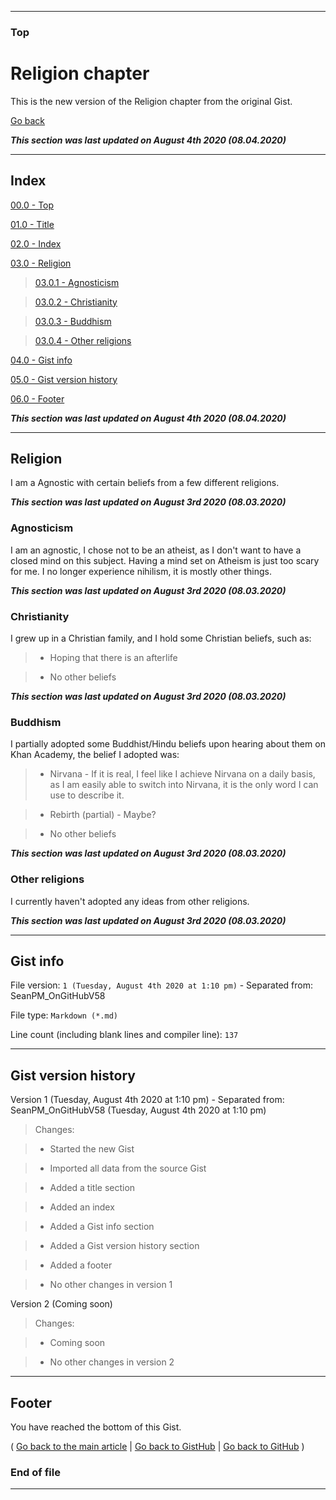
***

### Top

# Religion chapter

This is the new version of the Religion chapter from the original Gist.

[Go back](https://gist.github.com/seanpm2001/7e40a0e13c066a57577d8200b1afc6a3#Religion)

***This section was last updated on August 4th 2020 (08.04.2020)***

***

## Index

[00.0 - Top](#Top)

[01.0 - Title](#Religion-chapter)

[02.0 - Index](#Index)

[03.0 - Religion](#Religion)

> [03.0.1 - Agnosticism](#Agnosticism)

> [03.0.2 - Christianity](#Christianity)

> [03.0.3 - Buddhism](#Buddhism)

> [03.0.4 - Other religions](#Other-religions)

[04.0 - Gist info](#Gist-info)

[05.0 - Gist version history](#Gist-version-history)

[06.0 - Footer](#Footer)

***This section was last updated on August 4th 2020 (08.04.2020)***

***

## Religion

I am a Agnostic with certain beliefs from a few different religions.

***This section was last updated on August 3rd 2020 (08.03.2020)***

### Agnosticism

I am an agnostic, I chose not to be an atheist, as I don't want to have a closed mind on this subject. Having a mind set on Atheism is just too scary for me. I no longer experience nihilism, it is mostly other things.

***This section was last updated on August 3rd 2020 (08.03.2020)***

### Christianity

I grew up in a Christian family, and I hold some Christian beliefs, such as:

> * Hoping that there is an afterlife

> * No other beliefs

***This section was last updated on August 3rd 2020 (08.03.2020)***

### Buddhism

I partially adopted some Buddhist/Hindu beliefs upon hearing about them on Khan Academy, the belief I adopted was:

> * Nirvana - If it is real, I feel like I achieve Nirvana on a daily basis, as I am easily able to switch into Nirvana, it is the only word I can use to describe it.

> * Rebirth (partial) - Maybe?

> * No other beliefs

***This section was last updated on August 3rd 2020 (08.03.2020)***

### Other religions

I currently haven't adopted any ideas from other religions.

***This section was last updated on August 3rd 2020 (08.03.2020)***

***

## Gist info

File version: `1 (Tuesday, August 4th 2020 at 1:10 pm)` - Separated from: SeanPM_OnGitHubV58

File type: `Markdown (*.md)`

Line count (including blank lines and compiler line): `137`

***

## Gist version history

Version 1 (Tuesday, August 4th 2020 at 1:10 pm) - Separated from: SeanPM_OnGitHubV58 (Tuesday, August 4th 2020 at 1:10 pm)

> Changes:

> * Started the new Gist

> * Imported all data from the source Gist

> * Added a title section

> * Added an index

> * Added a Gist info section

> * Added a Gist version history section

> * Added a footer

> * No other changes in version 1

Version 2 (Coming soon)

> Changes:

> * Coming soon

> * No other changes in version 2

***

## Footer

You have reached the bottom of this Gist.

( [Go back to the main article](https://gist.github.com/seanpm2001/7e40a0e13c066a57577d8200b1afc6a3#Religion) | [Go back to GistHub](https://gist.github.com/) | [Go back to GitHub](https://github.com/) )

### End of file

***
